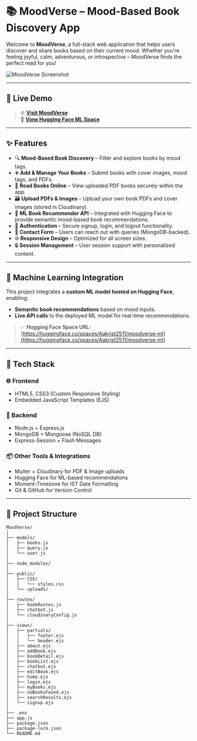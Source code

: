 # 📚 MoodVerse – Mood-Based Book Discovery App

Welcome to **MoodVerse**, a full-stack web application that helps users discover and share books based on their current mood. Whether you're feeling joyful, calm, adventurous, or introspective – MoodVerse finds the perfect read for you!

![MoodVerse Screenshot](public/assets/preview.png)

---

## 🔗 Live Demo

> 🌐 **[Visit MoodVerse](https://moodverse.onrender.com/)**  
> 🤗 **[View Hugging Face ML Space](https://huggingface.co/spaces/Aakrist2511/moodverse-ml)**

---

## ✨ Features

- 🔍 **Mood-Based Book Discovery** – Filter and explore books by mood tags.
- ➕ **Add & Manage Your Books** – Submit books with cover images, mood tags, and PDFs.
- 📖 **Read Books Online** – View uploaded PDF books securely within the app.
- 🗃️ **Upload PDFs & Images** – Upload your own book PDFs and cover images (stored in Cloudinary).
- 🤖 **ML Book Recommender API** – Integrated with Hugging Face to provide semantic mood-based book recommendations.
- 👤 **Authentication** – Secure signup, login, and logout functionality.
- 💬 **Contact Form** – Users can reach out with queries (MongoDB-backed).
- 🌐 **Responsive Design** – Optimized for all screen sizes.
- 🔒 **Session Management** – User session support with personalized content.

---

## 🧠 Machine Learning Integration

This project integrates a **custom ML model hosted on Hugging Face**, enabling:

- **Semantic book recommendations** based on mood inputs.
- **Live API calls** to the deployed ML model for real-time recommendations.

> ✅ **Hugging Face Space URL:** [https://huggingface.co/spaces/Aakrist2511/moodverse-ml](https://huggingface.co/spaces/Aakrist2511/moodverse-ml)

---

## 🧰 Tech Stack

### 🌐 Frontend

- HTML5, CSS3 (Custom Responsive Styling)
- Embedded JavaScript Templates (EJS)

### 🔧 Backend

- Node.js + Express.js
- MongoDB + Mongoose (NoSQL DB)
- Express-Session + Flash Messages

### 📦 Other Tools & Integrations

- Multer + Cloudinary for PDF & Image uploads
- Hugging Face for ML-based recommendations
- Moment-Timezone for IST Date Formatting
- Git & GitHub for Version Control

---

## 📁 Project Structure

```plaintext
MoodVerse/
│
├── models/
│   ├── books.js
│   ├── query.js
│   └── user.js
│
├── node_modules/
│
├── public/
│   ├── CSS/
│   │   └── styles.css
│   └── uploads/
│
├── routes/
│   ├── bookRoutes.js
│   ├── chatbot.js
│   └── cloudinaryConfig.js
│
├── views/
│   ├── partials/
│   │   ├── footer.ejs
│   │   └── header.ejs
│   ├── about.ejs
│   ├── addBook.ejs
│   ├── bookDetail.ejs
│   ├── bookList.ejs
│   ├── chatbot.ejs
│   ├── editBook.ejs
│   ├── home.ejs
│   ├── login.ejs
│   ├── myBooks.ejs
│   ├── noBooksFound.ejs
│   ├── searchResults.ejs
│   └── signup.ejs
│
├── .env
├── app.js
├── package.json
├── package-lock.json
└── README.md
